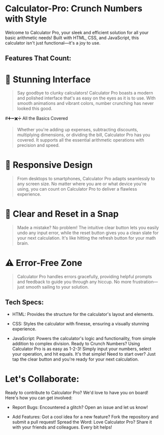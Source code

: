 # Calculator-Pro: Crunch Numbers with Style
Welcome to Calculator Pro, your sleek and efficient solution for all your basic arithmetic needs! Built with HTML, CSS, and JavaScript, this calculator isn't just functional—it's a joy to use.

## Features That Count:
# 🎨 Stunning Interface
> Say goodbye to clunky calculators! Calculator Pro boasts a modern and polished interface that's as easy on the eyes as it is to use. With smooth animations and vibrant colors, number crunching has never looked this good.

#➕➖✖️➗ All the Basics Covered
> Whether you're adding up expenses, subtracting discounts, multiplying dimensions, or dividing the bill, Calculator Pro has you covered. It supports all the essential arithmetic operations with precision and speed.

# 📱 Responsive Design
> From desktops to smartphones, Calculator Pro adapts seamlessly to any screen size. No matter where you are or what device you're using, you can count on Calculator Pro to deliver a flawless experience.

# 🔄 Clear and Reset in a Snap
> Made a mistake? No problem! The intuitive clear button lets you easily undo any input error, while the reset button gives you a clean slate for your next calculation. It's like hitting the refresh button for your math brain.

# ⚠️ Error-Free Zone
> Calculator Pro handles errors gracefully, providing helpful prompts and feedback to guide you through any hiccup. No more frustration—just smooth sailing to your solution.

## Tech Specs:
- HTML: Provides the structure for the calculator's layout and elements.
* CSS: Styles the calculator with finesse, ensuring a visually stunning experience.
+ JavaScript: Powers the calculator's logic and functionality, from simple addition to complex division.
Ready to Crunch Numbers?
Using Calculator Pro is as easy as 1-2-3! Simply input your numbers, select your operation, and hit equals. It's that simple! Need to start over? Just tap the clear button and you're ready for your next calculation.

# Let's Collaborate:
Ready to contribute to Calculator Pro? We'd love to have you on board! Here's how you can get involved:

* Report Bugs: Encountered a glitch? Open an issue and let us know!
- Add Features: Got a cool idea for a new feature? Fork the repository and submit a pull request!
Spread the Word: Love Calculator Pro? Share it with your friends and colleagues. Every bit helps!